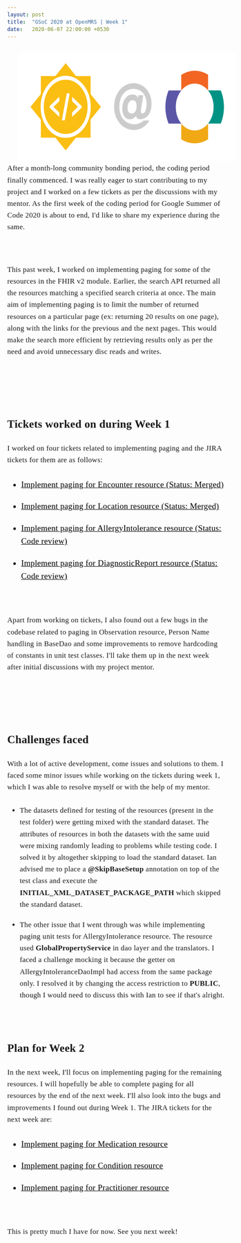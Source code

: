 ```yaml
---
layout: post
title:  "GSoC 2020 at OpenMRS | Week 1"
date:   2020-06-07 22:00:00 +0530
---
```


<br/>

<img src="/assets/images/gsoc_openmrs.png" style="width:auto; height:250px; position:relative; left:5%;">

<br />
<div style="font-family: medium-content-serif-font, Georgia, Cambria, Times New Roman, Times, serif; font-size:17px; letter-spacing: +0.02em; line-height:1.6;">
After a month-long community bonding period, the coding period finally commenced. I was really eager to start contributing to my project and I worked on a few tickets as per the discussions with my mentor. As the first week of the coding period for Google Summer of Code 2020 is about to end, I'd like to share my experience during the same. 

<br /> <br />
This past week, I worked on implementing paging for some of the resources in the FHIR v2 module. Earlier, the search API returned all the resources matching a specified search criteria at once. The main aim of implementing paging is to limit the number of returned resources on a particular page (ex: returning 20 results on one page), along with the links for the previous and the next pages. This would make the search more efficient by retrieving results only as per the need and avoid unnecessary disc reads and writes. 

<br/> <br /><br />
<h2><b> Tickets worked on during Week 1</b></h2>
I worked on four tickets related to implementing paging and the JIRA tickets for them are as follows:
<ul style="font-size: 19px;"><u>
<li style="padding: 10px 0px;"><a href="https://issues.openmrs.org/browse/FM2-166" style="color:black">Implement paging for Encounter resource (Status: Merged)</a></li>
<li style="padding: 10px 0px;"><a href="https://issues.openmrs.org/browse/FM2-168" style="color:black">Implement paging for Location resource (Status: Merged)</a></li>
<li style="padding: 10px 0px;"><a href="https://issues.openmrs.org/browse/FM2-167" style="color:black">Implement paging for AllergyIntolerance resource (Status: Code review)</a></li>
<li style="padding: 10px 0px;"><a href="https://issues.openmrs.org/browse/FM2-203" style="color:black">Implement paging for DiagnosticReport resource (Status: Code review)</a></li>
</u></ul><br/>

Apart from working on tickets, I also found out a few bugs in the codebase related to paging in Observation resource, Person Name handling in BaseDao and some improvements to remove hardcoding of constants in unit test classes. I'll take them up in the next week after initial discussions with my project mentor.

<br/> <br /><br />
<h2><b> Challenges faced</b></h2>
With a lot of active development, come issues and solutions to them. I faced some minor issues while working on the tickets during week 1, which I was able to resolve myself or with the help of my mentor. 
<ul style="font-size: 17px;">
<li style="padding: 10px 0px;">The datasets defined for testing of the resources (present in the test folder) were getting mixed with the standard dataset. The attributes of resources in both the datasets with the same uuid were mixing randomly leading to problems while testing code. I solved it by altogether skipping to load the standard dataset. Ian advised me to place a <b>@SkipBaseSetup</b> annotation on top of the test class and execute the <b>INITIAL_XML_DATASET_PACKAGE_PATH</b> which skipped the standard dataset.</li>
<li style="padding: 10px 0px;">The other issue that I went through was while implementing paging unit tests for AllergyIntolerance resource. The resource used <b>GlobalPropertyService</b> in dao layer and the translators. I faced a challenge mocking it because the getter on AllergyIntoleranceDaoImpl had access from the same package only. I resolved it by changing the access restriction to <b>PUBLIC</b>, though I would need to discuss this with Ian to see if that's alright. </li>
</ul><br/>

<h2><b> Plan for Week 2</b></h2>
In the next week, I'll focus on implementing paging for the remaining resources. I will hopefully be able to complete paging for all resources by the end of the next week. I'll also look into the bugs and improvements I found out during Week 1. The JIRA tickets for the next week are:
<ul style="font-size: 19px;"><u>
<li style="padding: 10px 0px;"><a href="https://issues.openmrs.org/browse/FM2-205" style="color:black">Implement paging for Medication resource</a></li>
<li style="padding: 10px 0px;"><a href="https://issues.openmrs.org/browse/FM2-206" style="color:black">Implement paging for Condition resource</a></li>
<li style="padding: 10px 0px;"><a href="https://issues.openmrs.org/browse/FM2-204" style="color:black">Implement paging for Practitioner resource</a></li>
</u></ul><br/>

This is pretty much I have for now. See you next week!

</div>
